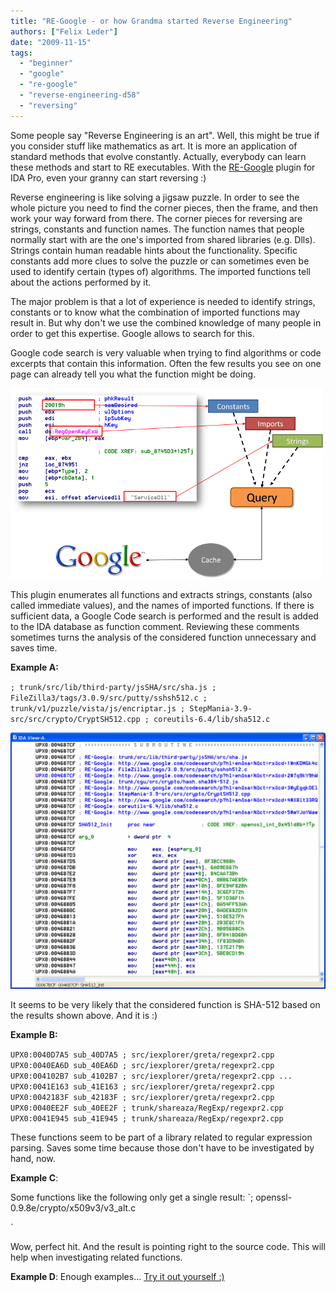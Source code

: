 ```yaml
---
title: "RE-Google - or how Grandma started Reverse Engineering"
authors: ["Felix Leder"]
date: "2009-11-15"
tags: 
  - "beginner"
  - "google"
  - "re-google"
  - "reverse-engineering-d58"
  - "reversing"
---
```


Some people say "Reverse Engineering is an art". Well, this might be true if you consider stuff like mathematics as art. It is more an application of standard methods that evolve constantly. Actually, everybody can learn these methods and start to RE executables. With the [RE-Google](http://regoogle.carnivore.it) plugin for IDA Pro, even your granny can start reversing :)

Reverse engineering is like solving a jigsaw puzzle. In order to see the whole picture you need to find the corner pieces, then the frame, and then work your way forward from there. The corner pieces for reversing are strings, constants and function names. The function names that people normally start with are the one's imported from shared libraries (e.g. Dlls). Strings contain human readable hints about the functionality. Specific constants add more clues to solve the puzzle or can sometimes even be used to identify certain (types of) algorithms. The imported functions tell about the actions performed by it.

The major problem is that a lot of experience is needed to identify strings, constants or to know what the combination of imported functions may result in. But why don't we use the combined knowledge of many people in order to get this expertise. Google allows to search for this.

Google code search is very valuable when trying to find algorithms or code excerpts that contain this information. Often the few results you see on one page can already tell you what the function might be doing.

![](images/drupal_image_494.png)

This plugin enumerates all functions and extracts strings, constants (also called immediate values), and the names of imported functions. If there is sufficient data, a Google Code search is performed and the result is added to the IDA database as function comment. Reviewing these comments sometimes turns the analysis of the considered function unnecessary and saves time.

**Example A:**

`; trunk/src/lib/third-party/jsSHA/src/sha.js ; FileZilla3/tags/3.0.9/src/putty/sshsh512.c ; trunk/v1/puzzle/vista/js/encriptar.js ; StepMania-3.9-src/src/crypto/CryptSH512.cpp ; coreutils-6.4/lib/sha512.c`

![](images/drupal_image_496-1024x834.png)

It seems to be very likely that the considered function is SHA-512 based on the results shown above. And it is :)

**Example B:**

`UPX0:0040D7A5 sub_40D7A5 ; src/iexplorer/greta/regexpr2.cpp UPX0:0040EA6D sub_40EA6D ; src/iexplorer/greta/regexpr2.cpp UPX0:004102B7 sub_4102B7 ; src/iexplorer/greta/regexpr2.cpp ... UPX0:0041E163 sub_41E163 ; src/iexplorer/greta/regexpr2.cpp UPX0:0042183F sub_42183F ; src/iexplorer/greta/regexpr2.cpp UPX0:0040EE2F sub_40EE2F ; trunk/shareaza/RegExp/regexpr2.cpp UPX0:0041E945 sub_41E945 ; trunk/shareaza/RegExp/regexpr2.cpp`

These functions seem to be part of a library related to regular expression parsing. Saves some time because those don't have to be investigated by hand, now.

**Example C**:

Some functions like the following only get a single result: `; openssl-0.9.8e/crypto/x509v3/v3_alt.c

`

Wow, perfect hit. And the result is pointing right to the source code. This will help when investigating related functions.

**Example D**: Enough examples... [Try it out yourself :)](http://regoogle.carnivore.it)
